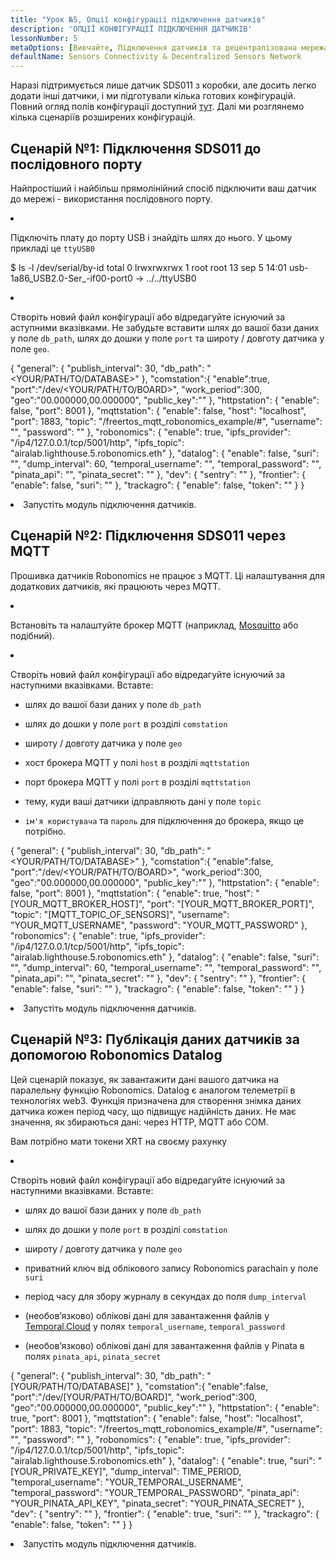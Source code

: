 ```yaml
---
title: "Урок №5, Опції конфігурації підключення датчиків"
description: 'ОПЦІЇ КОНФІГУРАЦІЇ ПІДКЛЮЧЕННЯ ДАТЧИКІВ'
lessonNumber: 5
metaOptions: [Вивчайте, Підключення датчиків та децентралізована мережа датчиків]
defaultName: Sensors Connectivity & Decentralized Sensors Network
---
```


Наразі підтримується лише датчик SDS011 з коробки, але досить легко додати інші датчики, і ми підготували кілька готових конфігурацій. Повний огляд полів конфігурації доступний [тут](https://github.com/airalab/sensors-connectivity/tree/master/connectivity/config). Далі ми розглянемо кілька сценаріїв розширених конфігурацій.

## Сценарій №1: Підключення SDS011 до послідовного порту

Найпростіший і найбільш прямолінійний спосіб підключити ваш датчик до мережі - використання послідовного порту. 

<List type="numbers">

<li>

Підключіть плату до порту USB і знайдіть шлях до нього. У цьому прикладі це `ttyUSB0`


<LessonCodeWrapper codeClass="big-code" language="bash">$ ls -l /dev/serial/by-id
total 0
lrwxrwxrwx 1 root root 13 sep 5 14:01 usb-1a86_USB2.0-Ser_-if00-port0 -> ../../ttyUSB0</LessonCodeWrapper>
</li>

<li>

Створіть новий файл конфігурації або відредагуйте існуючий за аступними вказівками. Не забудьте вставити шлях до вашої бази даних у поле `db_path`, шлях до дошки у поле `port` та широту / довготу датчика у поле `geo`.

<LessonCodeWrapper codeClass="big-code" language="json">{
   "general": {
      "publish_interval": 30,
      "db_path": "<YOUR/PATH/TO/DATABASE>"
   },
   "comstation":{
      "enable":true,
      "port":"/dev/<YOUR/PATH/TO/BOARD>",
      "work_period":300,
      "geo":"00.000000,00.000000",
      "public_key":""
   },
   "httpstation": {
      "enable": false,
      "port": 8001
   },
   "mqttstation": {
      "enable": false,
      "host": "localhost",
      "port": 1883,
      "topic": "/freertos_mqtt_robonomics_example/#",
      "username": "",
      "password": ""
   },
   "robonomics": {
      "enable": true,
      "ipfs_provider": "/ip4/127.0.0.1/tcp/5001/http",
      "ipfs_topic": "airalab.lighthouse.5.robonomics.eth"
   },
   "datalog": {
      "enable": false,
      "suri": "",
      "dump_interval": 60,
      "temporal_username": "",
      "temporal_password": "",
      "pinata_api": "",
      "pinata_secret": ""
   },
   "dev": {
      "sentry": ""
   },
   "frontier": {
      "enable": false,
      "suri": ""
   },
   "trackagro": {
      "enable": false,
      "token": ""
   }
}</LessonCodeWrapper>

</li>

<li>Запустіть модуль підключення датчиків.</li>

</List>


## Сценарій №2: Підключення SDS011 через MQTT

<RoboAcademyNote type="okay" title="INFO">Прошивка датчиків Robonomics не працює з MQTT. Ці налаштування для додаткових датчиків, які працюють через MQTT.
</RoboAcademyNote>

<List type="numbers">

<li>

Встановіть та налаштуйте брокер MQTT (наприклад, [Mosquitto](https://mosquitto.org/) або подібний).

</li>

<li>

Створіть новий файл конфігурації або відредагуйте існуючий за наступними вказівками. Вставте:

- шлях до вашої бази даних у поле `db_path`

- шлях до дошки у поле `port` в розділі `comstation`

- широту / довготу датчика у поле `geo`

- хост брокера MQTT у полі `host` в розділі `mqttstation`

- порт брокера MQTT у полі `port` в розділі `mqttstation`

- тему, куди ваші датчики ідправляють дані у поле `topic`

- `ім'я користувача` та `пароль` для підключення до брокера, якщо це потрібно.


<LessonCodeWrapper codeClass="big-code" language="json">{
   "general": {
      "publish_interval": 30,
      "db_path": "<YOUR/PATH/TO/DATABASE>"
   },
   "comstation":{
      "enable":false,
      "port":"/dev/<YOUR/PATH/TO/BOARD>",
      "work_period":300,
      "geo":"00.000000,00.000000",
      "public_key":""
   },
   "httpstation": {
      "enable": false,
      "port": 8001
   },
   "mqttstation": {
      "enable": true,
      "host": "[YOUR_MQTT_BROKER_HOST]",
      "port": "[YOUR_MQTT_BROKER_PORT]",
      "topic": "[MQTT_TOPIC_OF_SENSORS]",
      "username": "YOUR_MQTT_USERNAME",
      "password": "YOUR_MQTT_PASSWORD"
   },
   "robonomics": {
      "enable": true,
      "ipfs_provider": "/ip4/127.0.0.1/tcp/5001/http",
      "ipfs_topic": "airalab.lighthouse.5.robonomics.eth"
   },
   "datalog": {
      "enable": false,
      "suri": "",
      "dump_interval": 60,
      "temporal_username": "",
      "temporal_password": "",
      "pinata_api": "",
      "pinata_secret": ""
   },
   "dev": {
      "sentry": ""
   },
   "frontier": {
      "enable": false,
      "suri": ""
   },
   "trackagro": {
      "enable": false,
      "token": ""
   }
}</LessonCodeWrapper>

</li>

<li>Запустіть модуль підключення датчиків.</li>

</List>

## Сценарій №3: Публікація даних датчиків за допомогою Robonomics Datalog

Цей сценарій показує, як завантажити дані вашого датчика на паралельну функцію Robonomics. Datalog є аналогом телеметрії в технологіях web3. Функція призначена для створення знімка даних датчика кожен період часу, що підвищує надійність даних. Не має значення, як збираються дані: через HTTP, MQTT або COM.

<RoboAcademyNote type="warning" title="WARNING">Вам потрібно мати токени XRT на своєму рахунку
</RoboAcademyNote>

<List type="numbers">

<li>

Створіть новий файл конфігурації або відредагуйте існуючий за наступними вказівками. Вставте:

- шлях до вашої бази даних у поле `db_path`

- шлях до дошки у поле `port` в розділі `comstation`

- широту / довготу датчика у поле `geo`

- приватний ключ від облікового запису Robonomics parachain у поле `suri`

- період часу для збору журналу в секундах до поля `dump_interval`

- (необов’язково) облікові дані для завантаження файлів у [Temporal.Cloud](http://Temporal.Cloud) у полях `temporal_username`, `temporal_password`

- (необов’язково) облікові дані для завантаження файлів у Pinata в полях `pinata_api`, `pinata_secret`

<LessonCodeWrapper codeClass="big-code" language="json">{
   "general": {
      "publish_interval": 30,
      "db_path": "[YOUR/PATH/TO/DATABASE]"
   },
   "comstation":{
      "enable":false,
      "port":"/dev/[YOUR/PATH/TO/BOARD]",
      "work_period":300,
      "geo":"00.000000,00.000000",
      "public_key":""
   },
   "httpstation": {
      "enable": true,
      "port": 8001
   },
   "mqttstation": {
      "enable": false,
      "host": "localhost",
      "port": 1883,
      "topic": "/freertos_mqtt_robonomics_example/#",
      "username": "",
      "password": ""
   },
   "robonomics": {
      "enable": true,
      "ipfs_provider": "/ip4/127.0.0.1/tcp/5001/http",
      "ipfs_topic": "airalab.lighthouse.5.robonomics.eth"
   },
   "datalog": {
      "enable": true,
      "suri": "[YOUR_PRIVATE_KEY]",
      "dump_interval": TIME_PERIOD,
      "temporal_username": "YOUR_TEMPORAL_USERNAME",
      "temporal_password": "YOUR_TEMPORAL_PASSWORD",
      "pinata_api": "YOUR_PINATA_API_KEY",
      "pinata_secret": "YOUR_PINATA_SECRET"
   },
   "dev": {
      "sentry": ""
   },
   "frontier": {
      "enable": true,
      "suri": ""
   },
   "trackagro": {
      "enable": false,
      "token": ""
   }
}</LessonCodeWrapper>

</li>

<li>Запустіть модуль підключення датчиків.</li>

</List>